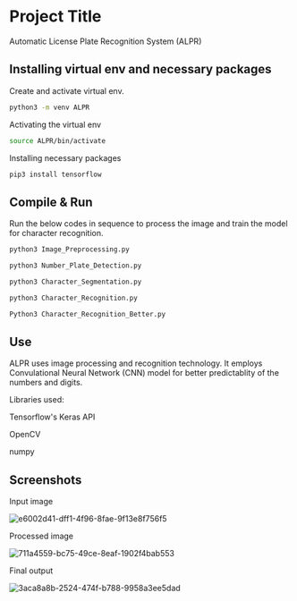 # Project Title

Automatic License Plate Recognition System (ALPR)


## Installing virtual env and necessary packages

Create and activate virtual env.

```bash
python3 -m venv ALPR
```


Activating the virtual env


```bash
source ALPR/bin/activate
```


Installing necessary packages

```bash
pip3 install tensorflow
```

## Compile & Run
Run the below codes in sequence to process the image and train the model for character recognition.


```bash
python3 Image_Preprocessing.py

```

```bash
python3 Number_Plate_Detection.py 
```


```bash
python3 Character_Segmentation.py 
```

```bash
python3 Character_Recognition.py 
```

```bash
Python3 Character_Recognition_Better.py 
```


## Use

ALPR uses image processing and recognition technology. It employs Convulational Neural Network (CNN) model for better predictablity of the numbers and digits.

Libraries used:

Tensorflow's Keras API

OpenCV

numpy
## Screenshots

Input image

![e6002d41-dff1-4f96-8fae-9f13e8f756f5](https://github.com/rkirtii/Automatic-License-Plate-Recognition/assets/142138548/a7796f8e-63b7-42ad-a5e1-4cee06d29f21)


Processed image

![711a4559-bc75-49ce-8eaf-1902f4bab553](https://github.com/rkirtii/Automatic-License-Plate-Recognition/assets/142138548/0a0ac0d3-9dde-45c0-8553-4d397430172b)


Final output

![3aca8a8b-2524-474f-b788-9958a3ee5dad](https://github.com/rkirtii/Automatic-License-Plate-Recognition/assets/142138548/06efbdb3-d851-44e0-a502-4a11b09cbb10)
